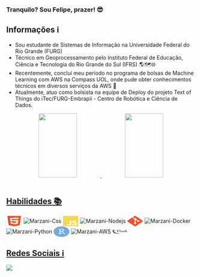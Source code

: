 ### Tranquilo? Sou Felipe, prazer! 😎 

## Informações ℹ️
- Sou estudante de Sistemas de Informação na Universidade Federal do Rio Grande (FURG)
- Técnico em Geoprocessamento pelo Instituto Federal de Educação, Ciência e Tecnologia do Rio Grande do Sul (IFRS) 🌎🗺️🌐
- Recentemente, concluí meu período no programa de bolsas de Machine Learning com AWS na Compass UOL, onde pude obter conhecimentos técnicos em diversos serviços da AWS 🧭
- Atualmente, atuo como bolsista na equipe de Deploy do projeto Text of Things do iTec/FURG-Embrapii - Centro de Robótica e Ciência de Dados.

<div align="center">
  <a href="https://github.com/FeMarzani">
  <img  height="170em" width="45%" src="https://github-readme-stats.vercel.app/api?username=FeMarzani&show_icons=true&theme=dracula"/>
  <img  height="170em" width="45%" src="https://github-readme-stats.vercel.app/api/top-langs/?username=FeMarzani&layout=compact&langs_count=7&theme=dracula"/>
</div><br>

## Habilidades 📚
<div style="display: inline-block">
  <img align="center" alt="Marzani-Html" height="28" width="42" src="https://raw.githubusercontent.com/devicons/devicon/master/icons/html5/html5-original.svg">
  <img align="center" alt="Marzani-Css" height="28" width="42" src="https://cdn.jsdelivr.net/gh/devicons/devicon/icons/css3/css3-original.svg">    
  <img align="center" alt="Marzani-Javascript" height="28" width="42" src="https://raw.githubusercontent.com/devicons/devicon/master/icons/javascript/javascript-plain.svg">
  <img align="center" alt="Marzani-Nodejs" height="28" width="42" src="https://cdn.jsdelivr.net/gh/devicons/devicon/icons/nodejs/nodejs-original.svg" />
  <img align="center" alt="Marzani-Git" height="28" width="42" src="https://raw.githubusercontent.com/devicons/devicon/master/icons/git/git-original.svg">
  <img align="center" alt="Marzani-Docker" height="28" width="42" src="https://icongr.am/devicon/docker-original.svg?size=148&color=00f030" />
  <img align="center" alt="Marzani-Python" height="28" width="42" src="https://cdn.jsdelivr.net/gh/devicons/devicon/icons/python/python-original.svg">
  <img align="center" alt="Marzani-R" height="28" width="42" src="https://raw.githubusercontent.com/devicons/devicon/1119b9f84c0290e0f0b38982099a2bd027a48bf1/icons/rstudio/rstudio-original.svg">
  <img align="center" alt="Marzani-AWS" height="28" width="42" src="https://icongr.am/devicon/amazonwebservices-original-wordmark.svg?size=128&color=currentColor">
    <img align="center" alt="Marzani-Flask" height="28" width="42" src="https://raw.githubusercontent.com/devicons/devicon/v2.15.1/icons/flask/flask-original-wordmark.svg">
</div>

## Redes Sociais ℹ️
<div style="display: inline-block">
  <a href = "https://linkedin.com/in/felipemarzani/"><img height="26" src="https://img.shields.io/badge/LinkedIn-0077B5?style=for-the-badge&logo=linkedin&logoColor=white" /a>
</div><br>